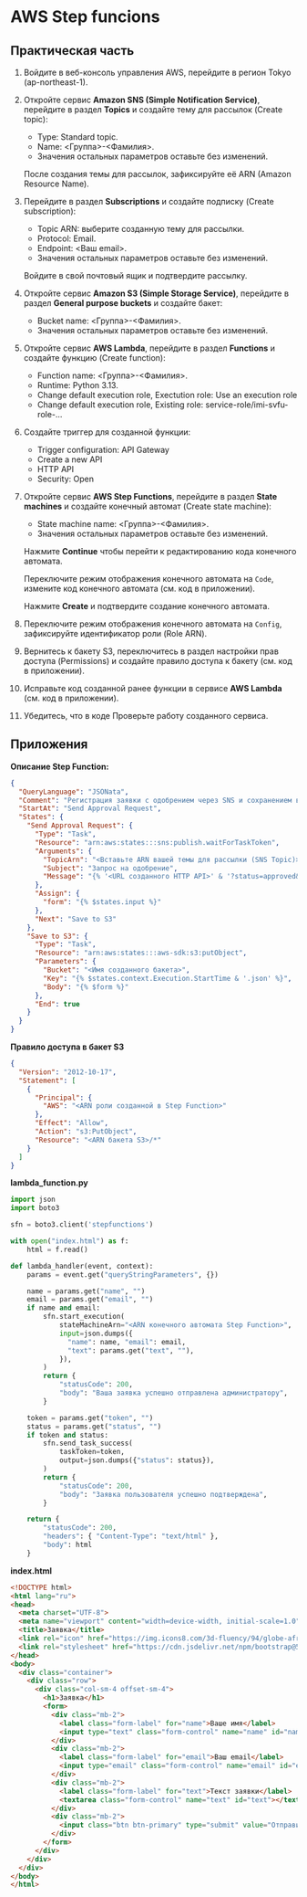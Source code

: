 # AWS Step funcions

## Практическая часть

1. Войдите в веб-консоль управления AWS, перейдите в регион Tokyo (ap-northeast-1).

2. Откройте сервис **Amazon SNS (Simple Notification Service)**, перейдите в раздел **Topics** и создайте тему для рассылок (Create topic):

    * Type: Standard topic.
    * Name: <Группа>-<Фамилия>.
    * Значения остальных параметров оставьте без изменений.

    После создания темы для рассылок, зафиксируйте её ARN (Amazon Resource Name).

3. Перейдите в раздел **Subscriptions** и создайте подписку (Create subscription):

    * Topic ARN: выберите созданную тему для рассылки.
    * Protocol: Email.
    * Endpoint: <Ваш email>.
    * Значения остальных параметров оставьте без изменений.

    Войдите в свой почтовый ящик и подтвердите рассылку.

4. Откройте сервис **Amazon S3 (Simple Storage Service)**, перейдите в раздел **General purpose buckets** и создайте бакет:

    * Bucket name: <Группа>-<Фамилия>.
    * Значения остальных параметров оставьте без изменений.

5. Откройте сервис **AWS Lambda**, перейдите в раздел **Functions** и создайте функцию (Create function):

    * Function name: <Группа>-<Фамилия>.
    * Runtime: Python 3.13.
    * Change default execution role, Exectution role: Use an execution role
    * Change default execution role, Existing role: service-role/imi-svfu-role-...

6. Создайте триггер для созданной функции:

    * Trigger configuration: API Gateway
    * Create a new API
    * HTTP API
    * Security: Open

7. Откройте сервис **AWS Step Functions**, перейдите в раздел **State machines** и создайте конечный автомат (Create state machine):

    * State machine name: <Группа>-<Фамилия>.
    * Значения остальных параметров оставьте без изменений.

    Нажмите **Continue** чтобы перейти к редактированию кода конечного автомата.

    Переключите режим отображения конечного автомата на `Code`, измените код конечного автомата (см. код в приложении).

    Нажмите **Create** и подтвердите создание конечного автомата.

8. Переключите режим отображения конечного автомата на `Config`, зафиксируйте идентификатор роли (Role ARN).

9. Вернитесь к бакету S3, переключитесь в раздел настройки прав доступа (Permissions) и создайте правило доступа к бакету (см. код в приложении).

10. Исправьте код созданной ранее функции в сервисе **AWS Lambda** (см. код в приложении).

11. Убедитесь, что в коде Проверьте работу созданного сервиса.

## Приложения

**Описание Step Function:**
```json
{
  "QueryLanguage": "JSONata",
  "Comment": "Регистрация заявки с одобрением через SNS и сохранением в S3",
  "StartAt": "Send Approval Request",
  "States": {
    "Send Approval Request": {
      "Type": "Task",
      "Resource": "arn:aws:states:::sns:publish.waitForTaskToken",
      "Arguments": {
        "TopicArn": "<Вставьте ARN вашей темы для рассылки (SNS Topic)>",
        "Subject": "Запрос на одобрение",
        "Message": "{% '<URL созданного HTTP API>' & '?status=approved&token=' & $encodeUrlComponent($states.context.Task.Token) %}"
      },
      "Assign": {
        "form": "{% $states.input %}"
      },
      "Next": "Save to S3"
    },
    "Save to S3": {
      "Type": "Task",
      "Resource": "arn:aws:states:::aws-sdk:s3:putObject",
      "Parameters": {
        "Bucket": "<Имя созданного бакета>",
        "Key": "{% $states.context.Execution.StartTime & '.json' %}",
        "Body": "{% $form %}"
      },
      "End": true
    }
  }
}
```

**Правило доступа в бакет S3**
```json
{
  "Version": "2012-10-17",
  "Statement": [
    {
      "Principal": {
        "AWS": "<ARN роли созданной в Step Function>"
      },
      "Effect": "Allow",
      "Action": "s3:PutObject",
      "Resource": "<ARN бакета S3>/*"
    }
  ]
}
```

**lambda_function.py**
```python
import json
import boto3

sfn = boto3.client('stepfunctions')

with open("index.html") as f:
    html = f.read()

def lambda_handler(event, context):
    params = event.get("queryStringParameters", {})

    name = params.get("name", "")
    email = params.get("email", "")
    if name and email:
        sfn.start_execution(
            stateMachineArn="<ARN конечного автомата Step Function>",
            input=json.dumps({
              "name": name, "email": email,
              "text": params.get("text", ""),
            }),
        )
        return {
            "statusCode": 200,
            "body": "Ваша заявка успешно отправлена администратору",
        }

    token = params.get("token", "")
    status = params.get("status", "")
    if token and status:
        sfn.send_task_success(
            taskToken=token,
            output=json.dumps({"status": status}),
        )
        return {
            "statusCode": 200,
            "body": "Заявка пользователя успешно подтверждена",
        }

    return {
        "statusCode": 200,
        "headers": { "Content-Type": "text/html" },
        "body": html
    }
```

**index.html**
```html
<!DOCTYPE html>
<html lang="ru">
<head>
  <meta charset="UTF-8">
  <meta name="viewport" content="width=device-width, initial-scale=1.0">
  <title>Заявка</title>
  <link rel="icon" href="https://img.icons8.com/3d-fluency/94/globe-africa.png">
  <link rel="stylesheet" href="https://cdn.jsdelivr.net/npm/bootstrap@5.3.3/dist/css/bootstrap.min.css">
</head>
<body>
  <div class="container">
    <div class="row">
      <div class="col-sm-4 offset-sm-4">
        <h1>Заявка</h1>
        <form>
          <div class="mb-2">
            <label class="form-label" for="name">Ваше имя</label>
            <input type="text" class="form-control" name="name" id="name" required>
          </div>
          <div class="mb-2">
            <label class="form-label" for="email">Ваш email</label>
            <input type="email" class="form-control" name="email" id="email" required>
          </div>
          <div class="mb-2">
            <label class="form-label" for="text">Текст заявки</label>
            <textarea class="form-control" name="text" id="text"></textarea>
          </div>
          <div class="mb-2">
            <input class="btn btn-primary" type="submit" value="Отправить">
          </div>
        </form>
      </div>
    </div>
  </div>
</body>
</html>
```
